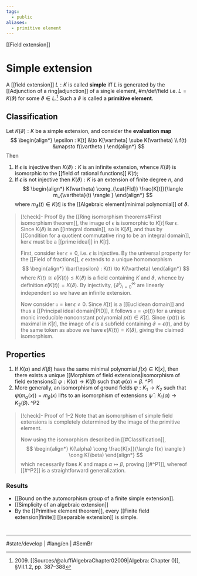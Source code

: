 ```yaml
---
tags:
  - public
aliases:
  - primitive element
---
```

[[Field extension]]
# Simple extension

A [[field extension]] $L:K$ is called **simple** iff $L$ is generated by the [[Adjunction of a ring|adjunction]] of a single element, #m/def/field
i.e. $L = K(\vartheta)$ for some $\vartheta \in L$.[^2009]
Such a $\vartheta$ is called a **primitive element**.

  [^2009]: 2009\. [[Sources/@aluffiAlgebraChapter02009|Algebra: Chapter 0]], §VII.1.2, pp. 387–388

## Classification

Let $K(\vartheta) : K$ be a simple extension, and consider the **evaluation map**
$$
\begin{align*}
\epsilon : K[t] &\to K[\vartheta] \sube K(\vartheta) \\
f(t) &\mapsto f(\vartheta )
\end{align*}
$$
Then

1. If $\epsilon$ is injective then $K(\vartheta) : K$ is an infinite extension, whence $K(\vartheta)$ is isomorphic to the [[field of rational functions]] $K(t)$;
2. If $\epsilon$ is not injective then $K(\vartheta) : K$ is an extension of finite degree $n$, and
  $$
  \begin{align*}
  K(\vartheta) \cong_{\cat{Fld}} \frac{K[t]}{\langle m_{\vartheta}(t) \rangle }
  \end{align*}
  $$
where $m_{\vartheta}(t) \in K[t]$ is the [[Algebraic element|minimal polynomial]] of $\vartheta$.

> [!check]- Proof
> By the [[Ring isomorphism theorems#First isomorphism theorem]], the image of $\epsilon$ is isomorphic to $K[t]/ \ker \epsilon$.
> Since $K(\vartheta)$ is an [[integral domain]], so is $K[\vartheta]$, and thus by [[Condition for a quotient commutative ring to be an integral domain]], $\ker \epsilon$ must be a [[prime ideal]] in $K[t]$.
> 
> First, consider $\ker \epsilon = 0$, i.e. $\epsilon$ is injective.
> By the universal property for the [[Field of fractions]], $\epsilon$ extends to a unique homomorphism
> $$
> \begin{align*}
> \bar{\epsilon} : K(t) \to K(\vartheta)
> \end{align*}
> $$
> where $K(t) \cong \bar{\epsilon} (K(t)) \leq K(\vartheta)$ is a field containing $K$ and $\vartheta$,
> whence by definition $\bar{\epsilon}(K(t)) = K(\vartheta)$.
> By injectivity, $\{ \vartheta^i \}_{i=0}^\infty$ are linearly independent so we have an infinite extension.
> 
> Now consider $\mathfrak{a} = \ker \epsilon \neq 0$.
> Since $K[t]$ is a [[Euclidean domain]] and thus a [[Principal ideal domain|PID]], it follows $\mathfrak{a} = \langle p(t) \rangle$ for a unique monic irreducible nonconstant polynomial $p(t) \in K[t]$.
> Since $\langle p(t) \rangle$ is maximal in $K[t]$, the image of $\epsilon$ is a subfield containing $\vartheta = \epsilon(t)$, and by the same token as above we have $\epsilon(K(t)) = K(\vartheta)$, giving the claimed isomorphism. <span class="QED"/>

  [^2009]: 2009\. [[Sources/@aluffiAlgebraChapter02009|Algebra: Chapter 0]], pp. 387–388

## Properties

1. If $K(\alpha)$ and $K(\beta)$ have the same minimal polynomial $f(x) \in K[x]$, then there exists a unique [[Morphism of field extensions|isomorphism of field extensions]] $\varphi : K(\alpha) \to K(\beta)$ such that $\varphi(\alpha) = \beta$. ^P1
2. More generally, an isomorphism of ground fields $\psi : K_{1} \to K_{2}$ such that $\psi(m_{\alpha}(x)) = m_{\beta}(x)$ lifts to an isomorphism of extensions $\bar{\psi} : K_{1}(\alpha) \to K_{2}(\beta)$. ^P2

> [!check]- Proof of 1–2
> Note that an isomorphism of simple field extensions is completely determined by the image of the primitive element.
> 
> Now using the isomorphism described in [[#Classification]],
> $$
> \begin{align*}
> K(\alpha) \cong \frac{K[x]}{\langle f(x) \rangle } \cong K(\beta)
> \end{align*}
> $$
> which necessarily fixes $K$ and maps $\alpha \mapsto \beta$, proving [[#^P1]], whereof [[#^P2]] is a straightforward generalization. <span class="QED"/>

### Results

- [[Bound on the automorphism group of a finite simple extension]].
- [[Simplicity of an algebraic extension]]
- By the [[Primitive element theorem]], every [[Finite field extension|finite]] [[separable extension]] is simple.

#
---
#state/develop | #lang/en | #SemBr

